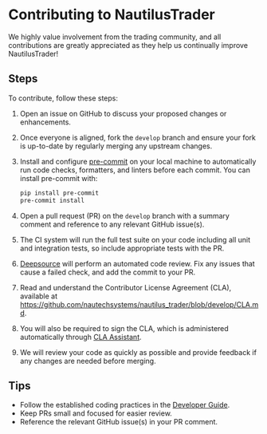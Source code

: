 # Contributing to NautilusTrader

We highly value involvement from the trading community, and all contributions are greatly appreciated as they help us continually improve NautilusTrader!

## Steps

To contribute, follow these steps:

1. Open an issue on GitHub to discuss your proposed changes or enhancements.

2. Once everyone is aligned, fork the `develop` branch and ensure your fork is up-to-date by regularly merging any upstream changes.

3. Install and configure [pre-commit](https://pre-commit.com/) on your local machine to automatically run code checks, formatters, and linters before each commit.
   You can install pre-commit with:
    ```bash
    pip install pre-commit
    pre-commit install
    ```

4. Open a pull request (PR) on the `develop` branch with a summary comment and reference to any relevant GitHub issue(s).

5. The CI system will run the full test suite on your code including all unit and integration tests, so include appropriate tests with the PR.

6. [Deepsource](https://deepsource.io) will perform an automated code review. Fix any issues that cause a failed check, and add the commit to your PR.

7. Read and understand the Contributor License Agreement (CLA), available at https://github.com/nautechsystems/nautilus_trader/blob/develop/CLA.md.

8. You will also be required to sign the CLA, which is administered automatically through [CLA Assistant](https://cla-assistant.io/).

9. We will review your code as quickly as possible and provide feedback if any changes are needed before merging.

## Tips

- Follow the established coding practices in the [Developer Guide](https://nautilustrader.io/docs/developer_guide/index.html).
- Keep PRs small and focused for easier review.
- Reference the relevant GitHub issue(s) in your PR comment.
